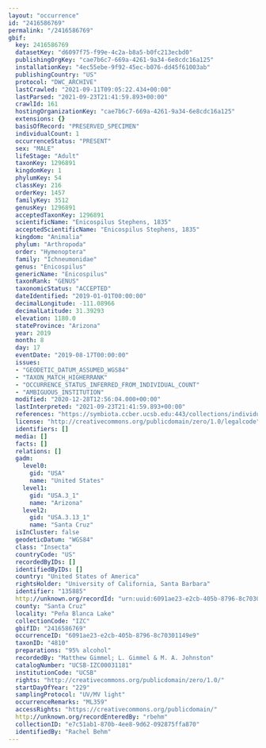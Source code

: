 ```yaml
---
layout: "occurrence"
id: "2416586769"
permalink: "/2416586769"
gbif:
  key: 2416586769
  datasetKey: "d6097f75-f99e-4c2a-b8a5-b0fc213ecbd0"
  publishingOrgKey: "cae7b6c7-669a-4261-9a34-6e8cdc16a125"
  installationKey: "4ec55ebe-9f92-45ec-b076-dd45f61003ab"
  publishingCountry: "US"
  protocol: "DWC_ARCHIVE"
  lastCrawled: "2021-09-11T09:05:22.434+00:00"
  lastParsed: "2021-09-23T21:41:59.893+00:00"
  crawlId: 161
  hostingOrganizationKey: "cae7b6c7-669a-4261-9a34-6e8cdc16a125"
  extensions: {}
  basisOfRecord: "PRESERVED_SPECIMEN"
  individualCount: 1
  occurrenceStatus: "PRESENT"
  sex: "MALE"
  lifeStage: "Adult"
  taxonKey: 1296891
  kingdomKey: 1
  phylumKey: 54
  classKey: 216
  orderKey: 1457
  familyKey: 3512
  genusKey: 1296891
  acceptedTaxonKey: 1296891
  scientificName: "Enicospilus Stephens, 1835"
  acceptedScientificName: "Enicospilus Stephens, 1835"
  kingdom: "Animalia"
  phylum: "Arthropoda"
  order: "Hymenoptera"
  family: "Ichneumonidae"
  genus: "Enicospilus"
  genericName: "Enicospilus"
  taxonRank: "GENUS"
  taxonomicStatus: "ACCEPTED"
  dateIdentified: "2019-01-01T00:00:00"
  decimalLongitude: -111.08966
  decimalLatitude: 31.39293
  elevation: 1180.0
  stateProvince: "Arizona"
  year: 2019
  month: 8
  day: 17
  eventDate: "2019-08-17T00:00:00"
  issues:
  - "GEODETIC_DATUM_ASSUMED_WGS84"
  - "TAXON_MATCH_HIGHERRANK"
  - "OCCURRENCE_STATUS_INFERRED_FROM_INDIVIDUAL_COUNT"
  - "AMBIGUOUS_INSTITUTION"
  modified: "2020-12-28T12:56:04.000+00:00"
  lastInterpreted: "2021-09-23T21:41:59.893+00:00"
  references: "https://symbiota.ccber.ucsb.edu:443/collections/individual/index.php?occid=135885"
  license: "http://creativecommons.org/publicdomain/zero/1.0/legalcode"
  identifiers: []
  media: []
  facts: []
  relations: []
  gadm:
    level0:
      gid: "USA"
      name: "United States"
    level1:
      gid: "USA.3_1"
      name: "Arizona"
    level2:
      gid: "USA.3.13_1"
      name: "Santa Cruz"
  isInCluster: false
  geodeticDatum: "WGS84"
  class: "Insecta"
  countryCode: "US"
  recordedByIDs: []
  identifiedByIDs: []
  country: "United States of America"
  rightsHolder: "University of California, Santa Barbara"
  identifier: "135885"
  http://unknown.org/recordId: "urn:uuid:6091ae23-e2cb-405b-8796-8c70301149e9"
  county: "Santa Cruz"
  locality: "Peña Blanca Lake"
  collectionCode: "IZC"
  gbifID: "2416586769"
  occurrenceID: "6091ae23-e2cb-405b-8796-8c70301149e9"
  taxonID: "4810"
  preparations: "95% alcohol"
  recordedBy: "Matthew Gimmel; L. Gimmel & M. A. Johnston"
  catalogNumber: "UCSB-IZC00031181"
  institutionCode: "UCSB"
  rights: "http://creativecommons.org/publicdomain/zero/1.0/"
  startDayOfYear: "229"
  samplingProtocol: "UV/MV light"
  occurrenceRemarks: "ML359"
  accessRights: "https://creativecommons.org/publicdomain/"
  http://unknown.org/recordEnteredBy: "rbehm"
  collectionID: "e7c51ab1-870b-4ee8-9d62-092875ffa870"
  identifiedBy: "Rachel Behm"
---
```


